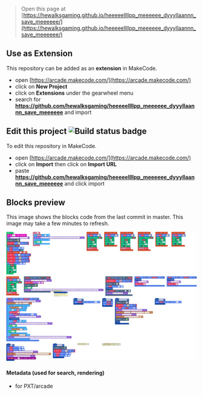  


> Open this page at [https://hewalksgaming.github.io/heeeeellllpp_meeeeee_dyyyllaannn_save_meeeeee/](https://hewalksgaming.github.io/heeeeellllpp_meeeeee_dyyyllaannn_save_meeeeee/)

## Use as Extension

This repository can be added as an **extension** in MakeCode.

* open [https://arcade.makecode.com/](https://arcade.makecode.com/)
* click on **New Project**
* click on **Extensions** under the gearwheel menu
* search for **https://github.com/hewalksgaming/heeeeellllpp_meeeeee_dyyyllaannn_save_meeeeee** and import

## Edit this project ![Build status badge](https://github.com/hewalksgaming/heeeeellllpp_meeeeee_dyyyllaannn_save_meeeeee/workflows/MakeCode/badge.svg)

To edit this repository in MakeCode.

* open [https://arcade.makecode.com/](https://arcade.makecode.com/)
* click on **Import** then click on **Import URL**
* paste **https://github.com/hewalksgaming/heeeeellllpp_meeeeee_dyyyllaannn_save_meeeeee** and click import

## Blocks preview

This image shows the blocks code from the last commit in master.
This image may take a few minutes to refresh.

![A rendered view of the blocks](https://github.com/hewalksgaming/heeeeellllpp_meeeeee_dyyyllaannn_save_meeeeee/raw/master/.github/makecode/blocks.png)

#### Metadata (used for search, rendering)

* for PXT/arcade
<script src="https://makecode.com/gh-pages-embed.js"></script><script>makeCodeRender("{{ site.makecode.home_url }}", "{{ site.github.owner_name }}/{{ site.github.repository_name }}");</script>
